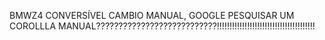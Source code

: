 BMWZ4 CONVERSÍVEL CAMBIO MANUAL, GOOGLE PESQUISAR
UM COROLLLA MANUAL???????????????????????????!!!!!!!!!!!!!!!!!!!!!!!!!!!!!!!!!!!!!!!
